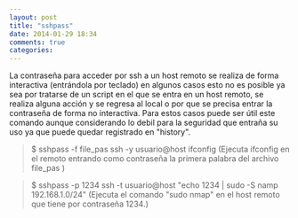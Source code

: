 ```yaml
---
layout: post
title: "sshpass"
date: 2014-01-29 18:34
comments: true
categories: 
---
```

La contraseña para acceder por ssh a un host remoto se realiza de forma interactiva (entrándola por teclado) en algunos casos esto no es posible ya sea por tratarse de un script en el que se entra en un host remoto, se realiza alguna acción y se regresa al local o por que se precisa entrar la contraseña de forma no interactiva. Para estos casos puede ser útil este comando aunque considerando lo debil para la seguridad que entraña su uso ya que puede quedar registrado en "history". 

>$ sshpass -f file_pas ssh -y usuario@host ifconfig (Ejecuta ifconfig en el remoto entrando como contraseña la primera palabra del archivo file_pas ) 

>$ sshpass -p 1234 ssh -t usuario@host "echo 1234 | sudo -S namp 192.168.1.0/24" (Ejecuta el comando "sudo nmap" en el host remoto que tiene por contraseña 1234.)


